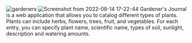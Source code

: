 ![gardeners](https://user-images.githubusercontent.com/39622236/185177936-2e72a713-77b7-4108-9a59-221cac5065eb.png)
![Screenshot from 2022-08-14 17-22-44](https://user-images.githubusercontent.com/39622236/185177730-c4abf735-2863-4535-9cda-d8869d231a83.png)
Gardener's Journal is a web application that allows you to catalog different types of plants. Plants can include herbs, flowers, trees, fruit, and vegetables. For each entry, you can specify plant name, scientific name, types of soil, sunlight, description and watering amounts.
